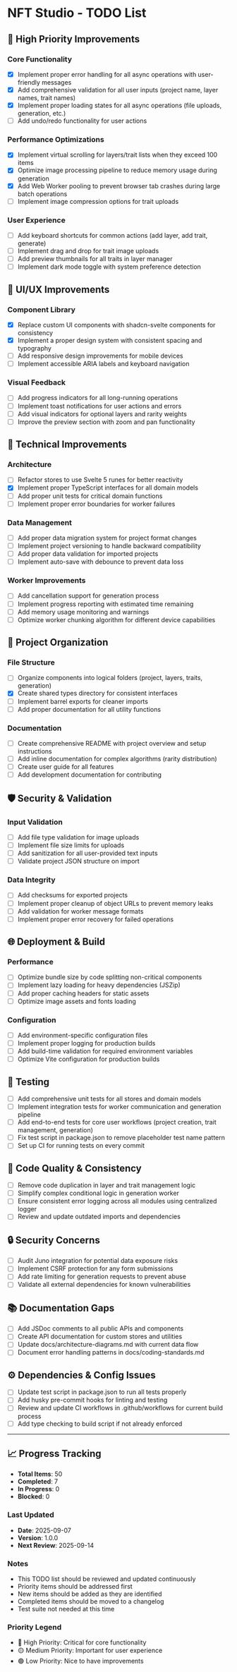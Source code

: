 # NFT Studio - TODO List

## 🚀 High Priority Improvements

### Core Functionality

- [x] Implement proper error handling for all async operations with user-friendly messages
- [x] Add comprehensive validation for all user inputs (project name, layer names, trait names)
- [x] Implement proper loading states for all async operations (file uploads, generation, etc.)
- [ ] Add undo/redo functionality for user actions

### Performance Optimizations

- [x] Implement virtual scrolling for layers/trait lists when they exceed 100 items
- [x] Optimize image processing pipeline to reduce memory usage during generation
- [x] Add Web Worker pooling to prevent browser tab crashes during large batch operations
- [ ] Implement image compression options for trait uploads

### User Experience

- [ ] Add keyboard shortcuts for common actions (add layer, add trait, generate)
- [ ] Implement drag and drop for trait image uploads
- [ ] Add preview thumbnails for all traits in layer manager
- [ ] Implement dark mode toggle with system preference detection

## 🎨 UI/UX Improvements

### Component Library

- [x] Replace custom UI components with shadcn-svelte components for consistency
- [x] Implement a proper design system with consistent spacing and typography
- [ ] Add responsive design improvements for mobile devices
- [ ] Implement accessible ARIA labels and keyboard navigation

### Visual Feedback

- [ ] Add progress indicators for all long-running operations
- [ ] Implement toast notifications for user actions and errors
- [ ] Add visual indicators for optional layers and rarity weights
- [ ] Improve the preview section with zoom and pan functionality

## 🔧 Technical Improvements

### Architecture

- [ ] Refactor stores to use Svelte 5 runes for better reactivity
- [x] Implement proper TypeScript interfaces for all domain models
- [ ] Add proper unit tests for critical domain functions
- [ ] Implement proper error boundaries for worker failures

### Data Management

- [ ] Add proper data migration system for project format changes
- [ ] Implement project versioning to handle backward compatibility
- [ ] Add proper data validation for imported projects
- [ ] Implement auto-save with debounce to prevent data loss

### Worker Improvements

- [ ] Add cancellation support for generation process
- [ ] Implement progress reporting with estimated time remaining
- [ ] Add memory usage monitoring and warnings
- [ ] Optimize worker chunking algorithm for different device capabilities

## 📁 Project Organization

### File Structure

- [ ] Organize components into logical folders (project, layers, traits, generation)
- [x] Create shared types directory for consistent interfaces
- [ ] Implement barrel exports for cleaner imports
- [ ] Add proper documentation for all utility functions

### Documentation

- [ ] Create comprehensive README with project overview and setup instructions
- [ ] Add inline documentation for complex algorithms (rarity distribution)
- [ ] Create user guide for all features
- [ ] Add development documentation for contributing

## 🛡️ Security & Validation

### Input Validation

- [ ] Add file type validation for image uploads
- [ ] Implement file size limits for uploads
- [ ] Add sanitization for all user-provided text inputs
- [ ] Validate project JSON structure on import

### Data Integrity

- [ ] Add checksums for exported projects
- [ ] Implement proper cleanup of object URLs to prevent memory leaks
- [ ] Add validation for worker message formats
- [ ] Implement proper error recovery for failed operations

## 🌐 Deployment & Build

### Performance

- [ ] Optimize bundle size by code splitting non-critical components
- [ ] Implement lazy loading for heavy dependencies (JSZip)
- [ ] Add proper caching headers for static assets
- [ ] Optimize image assets and fonts loading

### Configuration

- [ ] Add environment-specific configuration files
- [ ] Implement proper logging for production builds
- [ ] Add build-time validation for required environment variables
- [ ] Optimize Vite configuration for production builds

## 🧪 Testing

- [ ] Add comprehensive unit tests for all stores and domain models
- [ ] Implement integration tests for worker communication and generation pipeline
- [ ] Add end-to-end tests for core user workflows (project creation, trait management, generation)
- [ ] Fix test script in package.json to remove placeholder test name pattern
- [ ] Set up CI for running tests on every commit

## 📝 Code Quality & Consistency

- [ ] Remove code duplication in layer and trait management logic
- [ ] Simplify complex conditional logic in generation worker
- [ ] Ensure consistent error logging across all modules using centralized logger
- [ ] Review and update outdated imports and dependencies

## 🔒 Security Concerns

- [ ] Audit Juno integration for potential data exposure risks
- [ ] Implement CSRF protection for any form submissions
- [ ] Add rate limiting for generation requests to prevent abuse
- [ ] Validate all external dependencies for known vulnerabilities

## 📚 Documentation Gaps

- [ ] Add JSDoc comments to all public APIs and components
- [ ] Create API documentation for custom stores and utilities
- [ ] Update docs/architecture-diagrams.md with current data flow
- [ ] Document error handling patterns in docs/coding-standards.md

## ⚙️ Dependencies & Config Issues

- [ ] Update test script in package.json to run all tests properly
- [ ] Add husky pre-commit hooks for linting and testing
- [ ] Review and update CI workflows in .github/workflows for current build process
- [ ] Add type checking to build script if not already enforced

---

## 📈 Progress Tracking

- **Total Items**: 50
- **Completed**: 7
- **In Progress**: 0
- **Blocked**: 0

### Last Updated

- **Date**: 2025-09-07
- **Version**: 1.0.0
- **Next Review**: 2025-09-14

### Notes

- This TODO list should be reviewed and updated continuously
- Priority items should be addressed first
- New items should be added as they are identified
- Completed items should be moved to a changelog
- Test suite not needed at this time

### Priority Legend

- 🔴 High Priority: Critical for core functionality
- 🟡 Medium Priority: Important for user experience
- 🟢 Low Priority: Nice to have improvements
